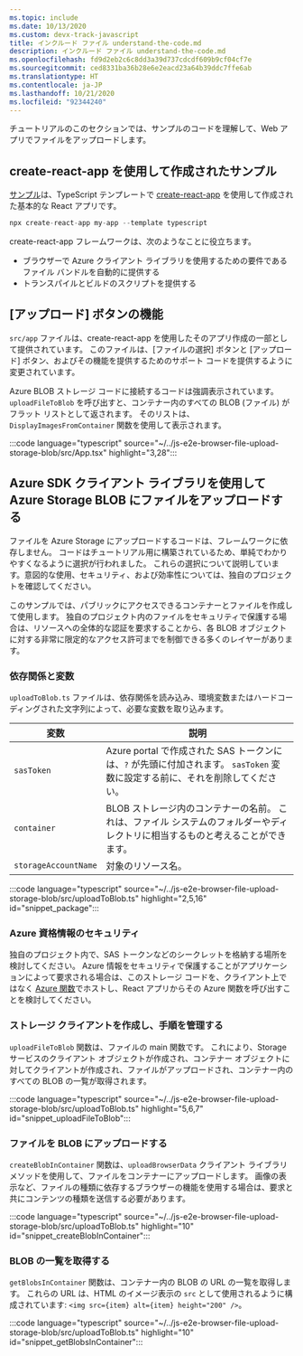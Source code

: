 ```yaml
---
ms.topic: include
ms.date: 10/13/2020
ms.custom: devx-track-javascript
title: インクルード ファイル understand-the-code.md
description: インクルード ファイル understand-the-code.md
ms.openlocfilehash: fd9d2eb2c6c8dd3a39d737cdcdf609b9cf04cf7e
ms.sourcegitcommit: ced8331ba36b28e6e2eacd23a64b39ddc7ffe6ab
ms.translationtype: HT
ms.contentlocale: ja-JP
ms.lasthandoff: 10/21/2020
ms.locfileid: "92344240"
---
```

チュートリアルのこのセクションでは、サンプルのコードを理解して、Web アプリでファイルをアップロードします。

## <a name="sample-created-with-create-react-app"></a>create-react-app を使用して作成されたサンプル

[サンプル](https://github.com/Azure-Samples/js-e2e-browser-file-upload-storage-blob)は、TypeScript テンプレートで [create-react-app](https://create-react-app.dev/docs/adding-typescript/) を使用して作成された基本的な React アプリです。

```typescript
npx create-react-app my-app --template typescript
```

create-react-app フレームワークは、次のようなことに役立ちます。
* ブラウザーで Azure クライアント ライブラリを使用するための要件であるファイル バンドルを自動的に提供する
* トランスパイルとビルドのスクリプトを提供する 

## <a name="upload-button-functionality"></a>[アップロード] ボタンの機能

`src/app` ファイルは、create-react-app を使用したそのアプリ作成の一部として提供されています。 このファイルは、[ファイルの選択] ボタンと [アップロード] ボタン、およびその機能を提供するためのサポート コードを提供するように変更されています。 

Azure BLOB ストレージ コードに接続するコードは強調表示されています。 `uploadFileToBlob` を呼び出すと、コンテナー内のすべての BLOB (ファイル) がフラット リストとして返されます。 そのリストは、`DisplayImagesFromContainer` 関数を使用して表示されます。

:::code language="typescript" source="~/../js-e2e-browser-file-upload-storage-blob/src/App.tsx" highlight="3,28":::

## <a name="upload-file-to-azure-storage-blob-with-azure-sdk-client-library"></a>Azure SDK クライアント ライブラリを使用して Azure Storage BLOB にファイルをアップロードする

ファイルを Azure Storage にアップロードするコードは、フレームワークに依存しません。 コードはチュートリアル用に構築されているため、単純でわかりやすくなるように選択が行われました。 これらの選択について説明しています。意図的な使用、セキュリティ、および効率性については、独自のプロジェクトを確認してください。 

このサンプルでは、パブリックにアクセスできるコンテナーとファイルを作成して使用します。 独自のプロジェクト内のファイルをセキュリティで保護する場合は、リソースへの全体的な認証を要求することから、各 BLOB オブジェクトに対する非常に限定的なアクセス許可までを制御できる多くのレイヤーがあります。 

### <a name="dependencies-and-variables"></a>依存関係と変数

`uploadToBlob.ts` ファイルは、依存関係を読み込み、環境変数またはハードコーディングされた文字列によって、必要な変数を取り込みます。

| 変数 | 説明 |
|--|--|
|`sasToken`|Azure portal で作成された SAS トークンには、`?` が先頭に付加されます。 `sasToken` 変数に設定する前に、それを削除してください。| 
|`container`|BLOB ストレージ内のコンテナーの名前。 これは、ファイル システムのフォルダーやディレクトリに相当するものと考えることができます。|
|`storageAccountName`|対象のリソース名。|

:::code language="typescript" source="~/../js-e2e-browser-file-upload-storage-blob/src/uploadToBlob.ts" highlight="2,5,16" id="snippet_package":::

### <a name="security-for-azure-credentials"></a>Azure 資格情報のセキュリティ

独自のプロジェクト内で、SAS トークンなどのシークレットを格納する場所を検討してください。 Azure 情報をセキュリティで保護することがアプリケーションによって要求される場合は、このストレージ コードを、クライアント上ではなく [Azure 関数](/azure/azure-functions/)でホストし、React アプリからその Azure 関数を呼び出すことを検討してください。  

### <a name="create-storage-client-and-manage-steps"></a>ストレージ クライアントを作成し、手順を管理する

`uploadFileToBlob` 関数は、ファイルの main 関数です。 これにより、Storage サービスのクライアント オブジェクトが作成され、コンテナー オブジェクトに対してクライアントが作成され、ファイルがアップロードされ、コンテナー内のすべての BLOB の一覧が取得されます。 

:::code language="typescript" source="~/../js-e2e-browser-file-upload-storage-blob/src/uploadToBlob.ts" highlight="5,6,7" id="snippet_uploadFileToBlob":::

### <a name="upload-file-to-blob"></a>ファイルを BLOB にアップロードする

`createBlobInContainer` 関数は、`uploadBrowserData` クライアント ライブラリ メソッドを使用して、ファイルをコンテナーにアップロードします。 画像の表示など、ファイルの種類に依存するブラウザーの機能を使用する場合は、要求と共にコンテンツの種類を送信する必要があります。 

:::code language="typescript" source="~/../js-e2e-browser-file-upload-storage-blob/src/uploadToBlob.ts" highlight="10" id="snippet_createBlobInContainer":::

### <a name="get-list-of-blobs"></a>BLOB の一覧を取得する

`getBlobsInContainer` 関数は、コンテナー内の BLOB の URL の一覧を取得します。 これらの URL は、HTML のイメージ表示の `src` として使用されるように構成されています: `<img src={item} alt={item} height="200" />`。 

:::code language="typescript" source="~/../js-e2e-browser-file-upload-storage-blob/src/uploadToBlob.ts" highlight="10" id="snippet_getBlobsInContainer":::

